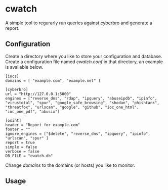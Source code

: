 # cwatch

A simple tool to regurarly run queries against [cyberbro](https://github.com/stanfrbd/cyberbro) and generate a report.

## Configuration

Create a directory where you like to store your configuration and database. Create a configuration file named _cwatch.conf_ in that directory, an example is available below.

```
[iocs]
domains = [ "example.com", "example.net" ]

[cyberbro]
url = "http://127.0.0.1:5000"
engines = ["reverse_dns", "rdap", "ipquery", "abuseipdb", "ipinfo", "virustotal", "spur", "google_safe_browsing", "shodan", "phishtank", "threatfox", "urlscan", "google", "github", "ioc_one_html", "ioc_one_pdf", "abusix"]

[osint]
header = "Report for example.com"
footer = ""
ignore_engines = ["$delete", "reverse_dns", "ipquery", "ipinfo", "urlscan", "spur" ]
report = true
simple = false
verbose = false
DB_FILE = "cwatch.db"
```

Change _domains_ to the domains (or hosts) you like to monitor.

## Usage

```

```

